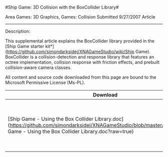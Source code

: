
#Ship Game: 3D Collision with the BoxCollider Library#

Area
Games: 3D Graphics, Games: Collision
Submitted
9/27/2007
Article

---

Description:

This supplemental article explains the BoxCollider library provided in the [Ship Game starter kit*](https://github.com/simondarksidej/XNAGameStudio/wiki/Ship Game). BoxCollider is a collision-detection and response library that features an octree implementation, collision response with friction effects, and prebuilt collision-aware camera classes.


All content and source code downloaded from this page are bound to the Microsoft Permissive License (Ms-PL).


Download | Size | Description
---|---|---|
[Ship Game - Using the Box Collider Library.doc](https://github.com/simondarksidej/XNAGameStudio/blob/master/Documents/Ship Game - Using the Box Collider Library.doc?raw=true) | 0.11MB | This article explains the BoxCollider library provided in the Ship game starter kit.